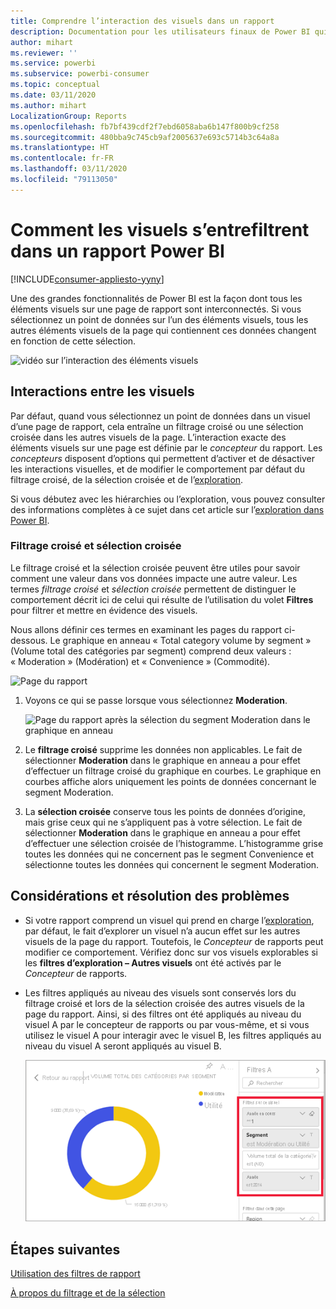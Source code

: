 ```yaml
---
title: Comprendre l’interaction des visuels dans un rapport
description: Documentation pour les utilisateurs finaux de Power BI qui explique comment les éléments visuels interagissent sur une page de rapport.
author: mihart
ms.reviewer: ''
ms.service: powerbi
ms.subservice: powerbi-consumer
ms.topic: conceptual
ms.date: 03/11/2020
ms.author: mihart
LocalizationGroup: Reports
ms.openlocfilehash: fb7bf439cdf2f7ebd6058aba6b147f800b9cf258
ms.sourcegitcommit: 480bba9c745cb9af2005637e693c5714b3c64a8a
ms.translationtype: HT
ms.contentlocale: fr-FR
ms.lasthandoff: 03/11/2020
ms.locfileid: "79113050"
---
```

# <a name="how-visuals-cross-filter-each-other-in-a-power-bi-report"></a>Comment les visuels s’entrefiltrent dans un rapport Power BI

[!INCLUDE[consumer-appliesto-yyny](../includes/consumer-appliesto-yyny.md)]

Une des grandes fonctionnalités de Power BI est la façon dont tous les éléments visuels sur une page de rapport sont interconnectés. Si vous sélectionnez un point de données sur l’un des éléments visuels, tous les autres éléments visuels de la page qui contiennent ces données changent en fonction de cette sélection. 

![vidéo sur l’interaction des éléments visuels](media/end-user-interactions/interactions.gif)

## <a name="how-visuals-interact-with-each-other"></a>Interactions entre les visuels

Par défaut, quand vous sélectionnez un point de données dans un visuel d’une page de rapport, cela entraîne un filtrage croisé ou une sélection croisée dans les autres visuels de la page. L’interaction exacte des éléments visuels sur une page est définie par le *concepteur* du rapport. Les *concepteurs* disposent d’options qui permettent d’activer et de désactiver les interactions visuelles, et de modifier le comportement par défaut du filtrage croisé, de la sélection croisée et de l’[exploration](end-user-drill.md). 

Si vous débutez avec les hiérarchies ou l’exploration, vous pouvez consulter des informations complètes à ce sujet dans cet article sur l’[exploration dans Power BI](end-user-drill.md). 

### <a name="cross-filtering-and-cross-highlighting"></a>Filtrage croisé et sélection croisée

Le filtrage croisé et la sélection croisée peuvent être utiles pour savoir comment une valeur dans vos données impacte une autre valeur. Les termes *filtrage croisé* et *sélection croisée* permettent de distinguer le comportement décrit ici de celui qui résulte de l’utilisation du volet **Filtres** pour filtrer et mettre en évidence des visuels.  

Nous allons définir ces termes en examinant les pages du rapport ci-dessous. Le graphique en anneau « Total category volume by segment » (Volume total des catégories par segment) comprend deux valeurs : « Moderation » (Modération) et « Convenience » (Commodité). 

![Page du rapport](media/end-user-interactions/power-bi-interactions-before.png)

1. Voyons ce qui se passe lorsque vous sélectionnez **Moderation**.

    ![Page du rapport après la sélection du segment Moderation dans le graphique en anneau](media/end-user-interactions/power-bi-interactions-after.png)

2. Le **filtrage croisé** supprime les données non applicables. Le fait de sélectionner **Moderation** dans le graphique en anneau a pour effet d’effectuer un filtrage croisé du graphique en courbes. Le graphique en courbes affiche alors uniquement les points de données concernant le segment Moderation. 

3. La **sélection croisée** conserve tous les points de données d’origine, mais grise ceux qui ne s’appliquent pas à votre sélection. Le fait de sélectionner **Moderation** dans le graphique en anneau a pour effet d’effectuer une sélection croisée de l’histogramme. L’histogramme grise toutes les données qui ne concernent pas le segment Convenience et sélectionne toutes les données qui concernent le segment Moderation. 


## <a name="considerations-and-troubleshooting"></a>Considérations et résolution des problèmes
- Si votre rapport comprend un visuel qui prend en charge l’[exploration](end-user-drill.md), par défaut, le fait d’explorer un visuel n’a aucun effet sur les autres visuels de la page du rapport. Toutefois, le *Concepteur* de rapports peut modifier ce comportement. Vérifiez donc sur vos visuels explorables si les **filtres d’exploration – Autres visuels** ont été activés par le *Concepteur* de rapports.
    
- Les filtres appliqués au niveau des visuels sont conservés lors du filtrage croisé et lors de la sélection croisée des autres visuels de la page du rapport. Ainsi, si des filtres ont été appliqués au niveau du visuel A par le concepteur de rapports ou par vous-même, et si vous utilisez le visuel A pour interagir avec le visuel B, les filtres appliqués au niveau du visuel A seront appliqués au visuel B.

    ![Page du rapport après la sélection du segment Moderation dans le graphique en anneau](media/end-user-interactions/power-bi-visual-filters.png)

## <a name="next-steps"></a>Étapes suivantes
[Utilisation des filtres de rapport](../power-bi-how-to-report-filter.md)    


[À propos du filtrage et de la sélection](end-user-report-filter.md) 
